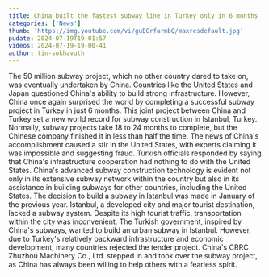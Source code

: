 ```yaml
---
title: China built the fastest subway line in Turkey only in 6 months
categories: ['News']
thumb: 'https://img.youtube.com/vi/guEGrfarmbQ/maxresdefault.jpg'
pudate: 2024-07-19T19:01:57
videos: 2024-07-19-19-00-41
author: tin-sokhavuth
---
```

The 50 million subway project, which no other country dared to take on, was eventually undertaken by China. Countries like the United States and Japan questioned China's ability to build strong infrastructure. However, China once again surprised the world by completing a successful subway project in Turkey in just 6 months. This joint project between China and Turkey set a new world record for subway construction in Istanbul, Turkey. Normally, subway projects take 18 to 24 months to complete, but the Chinese company finished it in less than half the time. The news of China's accomplishment caused a stir in the United States, with experts claiming it was impossible and suggesting fraud. Turkish officials responded by saying that China's infrastructure cooperation had nothing to do with the United States. China's advanced subway construction technology is evident not only in its extensive subway network within the country but also in its assistance in building subways for other countries, including the United States. The decision to build a subway in Istanbul was made in January of the previous year. Istanbul, a developed city and major tourist destination, lacked a subway system. Despite its high tourist traffic, transportation within the city was inconvenient. The Turkish government, inspired by China's subways, wanted to build an urban subway in Istanbul. However, due to Turkey's relatively backward infrastructure and economic development, many countries rejected the tender project. China's CRRC Zhuzhou Machinery Co., Ltd. stepped in and took over the subway project, as China has always been willing to help others with a fearless spirit.